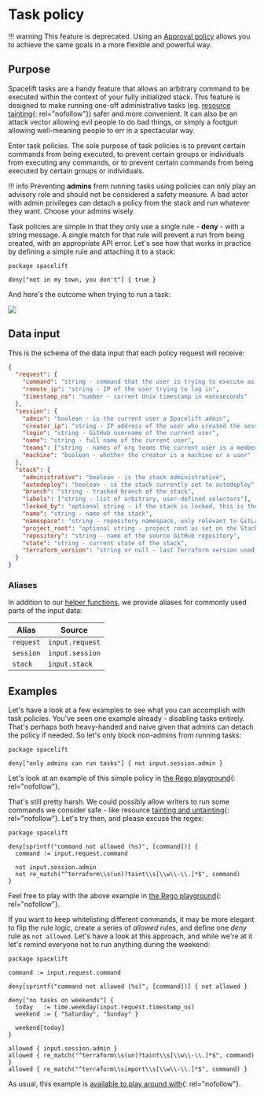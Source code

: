 # Task policy

!!! warning
    This feature is deprecated. Using an [Approval policy](approval-policy.md) allows you to achieve the same goals in a more flexible and powerful way.

## Purpose

Spacelift tasks are a handy feature that allows an arbitrary command to be executed within the context of your fully initialized stack. This feature is designed to make running one-off administrative tasks (eg. [resource tainting](https://www.terraform.io/docs/commands/taint.html){: rel="nofollow"}) safer and more convenient. It can also be an attack vector allowing evil people to do bad things, or simply a footgun allowing well-meaning people to err in a spectacular way.

Enter task policies. The sole purpose of task policies is to prevent certain commands from being executed, to prevent certain groups or individuals from executing any commands, or to prevent certain commands from being executed by certain groups or individuals.

!!! info
    Preventing **admins** from running tasks using policies can only play an advisory role and should not be considered a safety measure. A bad actor with admin privileges can detach a policy from the stack and run whatever they want. Choose your admins wisely.

Task policies are simple in that they only use a single rule - **deny** - with a string message. A single match for that rule will prevent a run from being created, with an appropriate API error. Let's see how that works in practice by defining a simple rule and attaching it to a stack:

```opa
package spacelift

deny["not in my town, you don't"] { true }
```

And here's the outcome when trying to run a task:

![](../../assets/screenshots/Tasks_·_Stack_managed_by_Spacelift.png)

## Data input

This is the schema of the data input that each policy request will receive:

```json
{
  "request": {
    "command": "string - command that the user is trying to execute as task",
    "remote_ip": "string - IP of the user trying to log in",
    "timestamp_ns": "number - current Unix timestamp in nanoseconds"
  },
  "session": {
    "admin": "boolean - is the current user a Spacelift admin",
    "creator_ip": "string - IP address of the user who created the session",
    "login": "string - GitHub username of the current user",
    "name": "string - full name of the current user",
    "teams": ["string - names of org teams the current user is a member of"],
    "machine": "boolean - whether the creator is a machine or a user"
  },
  "stack": {
    "administrative": "boolean - is the stack administrative",
    "autodeploy": "boolean - is the stack currently set to autodeploy",
    "branch": "string - tracked branch of the stack",
    "labels": ["string - list of arbitrary, user-defined selectors"],
    "locked_by": "optional string - if the stack is locked, this is the name of the user who did it",
    "name": "string - name of the stack",
    "namespace": "string - repository namespace, only relevant to GitLab repositories",
    "project_root": "optional string - project root as set on the Stack, if any",
    "repository": "string - name of the source GitHub repository",
    "state": "string - current state of the stack",
    "terraform_version": "string or null - last Terraform version used to apply changes"
  }
}
```

### Aliases

In addition to our [helper functions](./README.md#helper-functions), we provide aliases for commonly used parts of the input data:

| Alias     | Source          |
|-----------|-----------------|
| `request` | `input.request` |
| `session` | `input.session` |
| `stack`   | `input.stack`   |

## Examples

Let's have a look at a few examples to see what you can accomplish with task policies. You've seen one example already - disabling tasks entirely. That's perhaps both heavy-handed and naive given that admins can detach the policy if needed. So let's only block non-admins from running tasks:

```opa
package spacelift

deny["only admins can run tasks"] { not input.session.admin }
```

Let's look at an example of this simple policy in [the Rego playground](https://play.openpolicyagent.org/p/wKLPjJ4dEF){: rel="nofollow"}.

That's still pretty harsh. We could possibly allow writers to run some commands we consider safe - like resource [tainting and untainting](https://www.terraform.io/docs/commands/taint.html){: rel="nofollow"}. Let's try then, and please excuse the regex:

```opa
package spacelift

deny[sprintf("command not allowed (%s)", [command])] {
  command := input.request.command

  not input.session.admin
  not re_match("^terraform\\s(un)?taint\\s[\\w\\-\\.]*$", command)
}
```

Feel free to play with the above example in [the Rego playground](https://play.openpolicyagent.org/p/MPoP9yQpEp){: rel="nofollow"}.

If you want to keep whitelisting different commands, it may be more elegant to flip the rule logic, create a series of _allowed_ rules, and define one _deny_ rule as `not allowed`. Let's have a look at this approach, and while we're at it let's remind everyone not to run anything during the weekend:

```opa
package spacelift

command := input.request.command

deny[sprintf("command not allowed (%s)", [command])] { not allowed }

deny["no tasks on weekends"] {
  today   := time.weekday(input.request.timestamp_ns)
  weekend := { "Saturday", "Sunday" }

  weekend[today]
}

allowed { input.session.admin }
allowed { re_match("^terraform\\s(un)?taint\\s[\\w\\-\\.]*$", command) }
allowed { re_match("^terraform\\simport\\s[\\w\\-\\.]*$", command) }
```

As usual, this example is [available to play around with](https://play.openpolicyagent.org/p/FP7xz7oWGp){: rel="nofollow"}.
